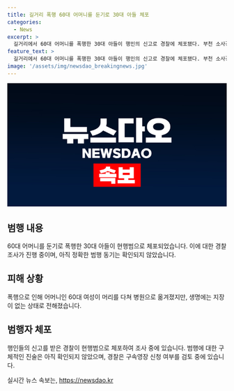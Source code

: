 ```yaml
---
title: 길거리 폭행 60대 어머니를 둔기로 30대 아들 체포
categories:
  - News
excerpt: >
  길거리에서 60대 어머니를 폭행한 30대 아들이 행인의 신고로 경찰에 체포됐다. 부천 소사경찰서에 따르면 씨는 어머니를 둔기로 공격해 부상을 입힌 혐의로 조사 중이다. 현장에 있던 시민의 신고로 경찰이 출동해 체포했으며, 범행 동기는 아직 확인되지 않았다. 경찰은 구속영장 신청을 검토 중이며, 피의자는 진술을 거부하여 사건 경위 파악이 어려운 상황이다. (150자)
feature_text: >
  길거리에서 60대 어머니를 폭행한 30대 아들이 행인의 신고로 경찰에 체포됐다. 부천 소사경찰서에 따르면 씨는 어머니를 둔기로 공격해 부상을 입힌 혐의로 조사 중이다. 현장에 있던 시민의 신고로 경찰이 출동해 체포했으며, 범행 동기는 아직 확인되지 않았다. 경찰은 구속영장 신청을 검토 중이며, 피의자는 진술을 거부하여 사건 경위 파악이 어려운 상황이다. (150자)
image: '/assets/img/newsdao_breakingnews.jpg'
---
```


<p><img src="/assets/img/newsdao_breakingnews.jpg" alt="ontimetimes 속보" /></p>

<h2 data-ke-size="size26">범행 내용</h2>

<p data-ke-size="size16">60대 어머니를 둔기로 폭행한 30대 아들이 현행범으로 체포되었습니다. 이에 대한 경찰 조사가 진행 중이며, 아직 정확한 범행 동기는 확인되지 않았습니다.</p>

<h2 data-ke-size="size26">피해 상황</h2>

<p data-ke-size="size16">폭행으로 인해 어머니인 60대 여성이 머리를 다쳐 병원으로 옮겨졌지만, 생명에는 지장이 없는 상태로 전해졌습니다.</p>

<h2 data-ke-size="size26">범행자 체포</h2>

<p data-ke-size="size16">행인들의 신고를 받은 경찰이 현행범으로 체포하여 조사 중에 있습니다. 범행에 대한 구체적인 진술은 아직 확인되지 않았으며, 경찰은 구속영장 신청 여부를 검토 중에 있습니다.</p>
실시간 뉴스 속보는, <a href="https://newsdao.kr" rel="dofollow">https://newsdao.kr</a>


